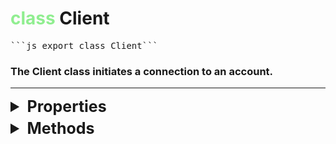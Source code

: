 # <span style="color: lightgreen;">class</span> Client
<pre>```js export class Client```</pre>

### The Client class initiates a connection to an account.

---------
<details>
  <summary style="font-weight:bold;font-size:25px;margin-bottom:5px;">Properties</summary>

  <div style="font-family:monospace;border:solid;border-width:0;border-bottom-width:2px;border-color:#ffffff20;padding-bottom:10px;margin-bottom:10px;">
    <span style="background:#8a11a680;color:#e678ff;width:fit-content;border-radius:100px;padding:2px 6px;font-weight:bold;font-size:13px;">readonly</span>
    <span style="font-size:17px;font-weight:bold;">data : [UserControl](user.md) | [null](https://developer.mozilla.org/en-US/docs/Web/JavaScript/Reference/Operators/null)</span>
    <div style="margin-top:6px;">User data of the bot.</div>
  </div>

  <div style="font-family:monospace;border:solid;border-width:0;border-bottom-width:2px;border-color:#ffffff20;padding-bottom:10px;margin-bottom:10px;">
    <span style="background:#8a11a680;color:#e678ff;width:fit-content;border-radius:100px;padding:2px 6px;font-weight:bold;font-size:13px;">readonly</span>
    <span style="font-size:17px;font-weight:bold;">mention : [string](https://developer.mozilla.org/en-US/docs/Web/JavaScript/Reference/Global_Objects/String)</span>
    <div style="margin-top:6px;">Returns the mention of the bot.</div>
  </div>
</details>

<details>
  <summary style="font-weight:bold;font-size:25px;margin-bottom:5px;">Methods</summary>

  <div style="font-family:monospace;border:solid;border-width:0;border-bottom-width:2px;border-color:#ffffff20;padding-bottom:10px;margin-bottom:10px;">
    <span style="font-size:17px;font-weight:bold;">onReady(func: [Function](https://developer.mozilla.org/en-US/docs/Web/JavaScript/Reference/Global_Objects/Function)) : [null](https://developer.mozilla.org/en-US/docs/Web/JavaScript/Reference/Operators/null)</span>
    <div style="margin-top:6px;">Run a function when the bot is fully initialized.</div>
  </div>
</details>